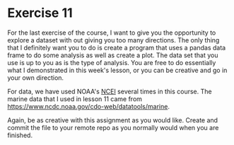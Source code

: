 # Exercise 11

For the last exercise of the course, I want to give you the opportunity to explore a dataset with out giving you too many directions. The only thing that I definitely want you to do is create a program that uses a pandas data frame to do some analysis as well as create a plot. The data set that you use is up to you as is the type of analysis. You are free to do essentially what I demonstrated in this week's lesson, or you can be creative and go in your own direction.

For data, we have used NOAA's [NCEI](https://www.ncdc.noaa.gov/) several times in this course. The marine data that I used in lesson 11 came from https://www.ncdc.noaa.gov/cdo-web/datatools/marine.

Again, be as creative with this assignment as you would like. Create and commit the file to your remote repo as you normally would when you are finished.
